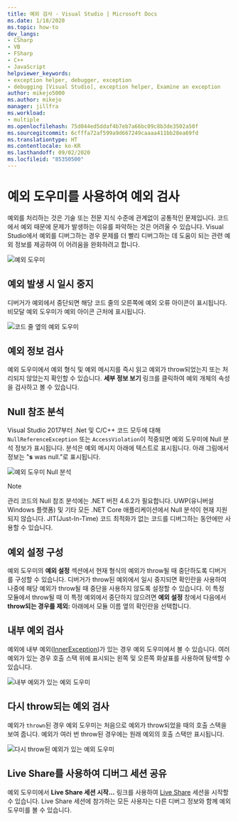 ```yaml
---
title: 예외 검사 - Visual Studio | Microsoft Docs
ms.date: 1/18/2020
ms.topic: how-to
dev_langs:
- CSharp
- VB
- FSharp
- C++
- JavaScript
helpviewer_keywords:
- exception helper, debugger, exception
- debugging [Visual Studio], exception helper, Examine an exception
author: mikejo5000
ms.author: mikejo
manager: jillfra
ms.workload:
- multiple
ms.openlocfilehash: 75d044ed5ddaf4b7eb7a66bc09c8b3de3502a50f
ms.sourcegitcommit: 6cfffa72af599a9d667249caaaa411bb28ea69fd
ms.translationtype: HT
ms.contentlocale: ko-KR
ms.lasthandoff: 09/02/2020
ms.locfileid: "85350500"
---
```

# <a name="inspect-an-exception-using-the-exception-helper"></a>예외 도우미를 사용하여 예외 검사 

예외를 처리하는 것은 기술 또는 전문 지식 수준에 관계없이 공통적인 문제입니다. 코드에서 예외 때문에 문제가 발생하는 이유를 파악하는 것은 어려울 수 있습니다. Visual Studio에서 예외를 디버그하는 경우 문제를 더 빨리 디버그하는 데 도움이 되는 관련 예외 정보를 제공하여 이 어려움을 완화하려고 합니다.

![예외 도우미](media/debugger-exception-helper-default.png)

## <a name="pause-on-the-exception"></a>예외 발생 시 일시 중지
디버거가 예외에서 중단되면 해당 코드 줄의 오른쪽에 예외 오류 아이콘이 표시됩니다. 비모달 예외 도우미가 예외 아이콘 근처에 표시됩니다.

![코드 줄 옆의 예외 도우미](media/debugger-exception-helper-locerror.png)

## <a name="inspect-exception-info"></a>예외 정보 검사
예외 도우미에서 예외 형식 및 예외 메시지를 즉시 읽고 예외가 throw되었는지 또는 처리되지 않았는지 확인할 수 있습니다. **세부 정보 보기** 링크를 클릭하여 예외 개체의 속성을 검사하고 볼 수 있습니다.

## <a name="analyze-null-references"></a>Null 참조 분석
Visual Studio 2017부터 .Net 및 C/C++ 코드 모두에 대해 `NullReferenceException` 또는 `AccessViolation`이 적중되면 예외 도우미에 Null 분석 정보가 표시됩니다. 분석은 예외 메시지 아래에 텍스트로 표시됩니다. 아래 그림에서 정보는 "**s** was null."로 표시됩니다.

![예외 도우미 Null 분석](media/debugger-exception-helper-default.png)


> [!NOTE]
> 관리 코드의 Null 참조 분석에는 .NET 버전 4.6.2가 필요합니다. UWP(유니버설 Windows 플랫폼) 및 기타 모든 .NET Core 애플리케이션에서 Null 분석이 현재 지원되지 않습니다. JIT(Just-In-Time) 코드 최적화가 없는 코드를 디버그하는 동안에만 사용할 수 있습니다.

## <a name="configure-exception-settings"></a>예외 설정 구성 
예외 도우미의 **예외 설정** 섹션에서 현재 형식의 예외가 throw될 때 중단하도록 디버거를 구성할 수 있습니다. 디버거가 throw된 예외에서 일시 중지되면 확인란을 사용하여 나중에 해당 예외가 throw될 때 중단을 사용하지 않도록 설정할 수 있습니다. 이 특정 모듈에서 throw될 때 이 특정 예외에서 중단하지 않으려면 **예외 설정** 창에서 다음에서 **throw되는 경우를 제외:** 아래에서 모듈 이름 옆의 확인란을 선택합니다. 

## <a name="inspect-inner-exceptions"></a>내부 예외 검사 
예외에 내부 예외([InnerException](https://docs.microsoft.com/dotnet/api/system.exception.innerexception))가 있는 경우 예외 도우미에서 볼 수 있습니다. 여러 예외가 있는 경우 호출 스택 위에 표시되는 왼쪽 및 오른쪽 화살표를 사용하여 탐색할 수 있습니다.

![내부 예외가 있는 예외 도우미](media/debugger-exception-helper-innerexception.png)

## <a name="inspect-rethrown-exceptions"></a>다시 throw되는 예외 검사
예외가 `thrown`된 경우 예외 도우미는 처음으로 예외가 throw되었을 때의 호출 스택을 보여 줍니다. 예외가 여러 번 throw된 경우에는 원래 예외의 호출 스택만 표시됩니다.

![다시 throw된 예외가 있는 예외 도우미](media/debugger-exception-helper-innerexception.png)

## <a name="share-a-debug-session-with-live-share"></a>Live Share를 사용하여 디버그 세션 공유
예외 도우미에서 **Live Share 세션 시작...** 링크를 사용하여 [Live Share](https://docs.microsoft.com/visualstudio/liveshare/) 세션을 시작할 수 있습니다. Live Share 세션에 참가하는 모든 사용자는 다른 디버그 정보와 함께 예외 도우미를 볼 수 있습니다.
